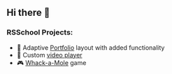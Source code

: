 ## Hi there 👋
### RSSchool Projects:
- 📸 Adaptive [Portfolio](https://rolling-scopes-school.github.io/motya22-JSFEPRESCHOOL/portfolio/) layout with added functionality
- 🎥 Custom [video player](https://rolling-scopes-school.github.io/motya22-JSFEPRESCHOOL/portfolio/#video)
- 🎮 [Whack-a-Mole](https://rolling-scopes-school.github.io/motya22-JSFEPRESCHOOL/whackamole-game/) game

<!--
**Motya22/Motya22** is a ✨ _special_ ✨ repository because its `README.md` (this file) appears on your GitHub profile.

Here are some ideas to get you started:

- 🔭 I’m currently working on ...
- 🌱 I’m currently learning ...
- 👯 I’m looking to collaborate on ...
- 🤔 I’m looking for help with ...
- 💬 Ask me about ...
- 📫 How to reach me: ...
- 😄 Pronouns: ...
- ⚡ Fun fact: ...
-->
